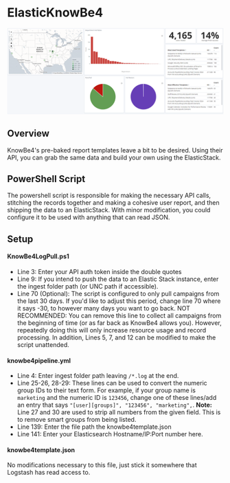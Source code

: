 # ElasticKnowBe4
![](https://github.com/wwalker0307/ElasticKnowBe4/blob/master/Dashboard.png?raw=true)
## Overview
KnowBe4's pre-baked report templates leave a bit to be desired.  Using their API, you can grab the same data and build your own using the ElasticStack.

## PowerShell Script
The powershell script is responsible for making the necessary API calls, stitching the records together and making a cohesive user report, and then shipping the data to an ElasticStack.  With minor modification, you could configure it to be used with anything that can read JSON.

## Setup
#### KnowBe4LogPull.ps1
* Line 3: Enter your API auth token inside the double quotes
* Line 9: If you intend to push the data to an Elastic Stack instance, enter the ingest folder path (or UNC path if accessible).
* Line 70 (Optional):  The script is configured to only pull campaigns from the last 30 days.  If you'd like to adjust this period, change line 70 where it says -30, to however many days you want to go back.  NOT RECOMMENDED:  You can remove this line to collect all campaigns from the beginning of time (or as far back as KnowBe4 allows you).  However, repeatedly doing this will only increase resource usage and record processing.
In addition, Lines 5, 7, and 12 can be modified to make the script unattended.

#### knowbe4pipeline.yml
* Line 4:  Enter ingest folder path leaving `/*.log` at the end.
* Line 25-26, 28-29:  These lines can be used to convert the numeric group IDs to their text form.  For example, if your group name is `marketing` and the numeric ID is `123456`, change one of these lines/add an entry that says `"[user][groups]", "123456", "marketing",`.  **Note:**  Line 27 and 30 are used to strip all numbers from the given field.  This is to remove smart groups from being listed.
* Line 139: Enter the file path the knowbe4template.json
* Line 141: Enter your Elasticsearch Hostname/IP:Port number here.

#### knowbe4template.json
No modifications necessary to this file, just stick it somewhere that Logstash has read access to.
